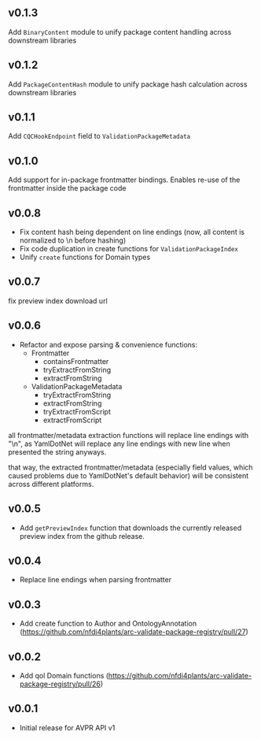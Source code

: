 ## v0.1.3

Add `BinaryContent` module to unify package content handling across downstream libraries

## v0.1.2

Add `PackageContentHash` module to unify package hash calculation across downstream libraries

## v0.1.1

Add `CQCHookEndpoint` field to `ValidationPackageMetadata`

## v0.1.0

Add support for in-package frontmatter bindings. Enables re-use of the frontmatter inside the package code

## v0.0.8
- Fix content hash being dependent on line endings (now, all content is normalized to \n before hashing)
- Fix code duplication in create functions for `ValidationPackageIndex`
- Unify `create` functions for Domain types

## v0.0.7

fix preview index download url

## v0.0.6

- Refactor and expose parsing & convenience functions:
  - Frontmatter
    - containsFrontmatter
    - tryExtractFromString
    - extractFromString
  - ValidationPackageMetadata
    - tryExtractFromString
    - extractFromString
    - tryExtractFromScript
    - extractFromScript

all frontmatter/metadata extraction functions will replace line endings with "\n", as YamlDotNet will replace any line endings with new line when presented the string anyways.

that way, the extracted frontmatter/metadata (especially field values, which caused problems due to YamlDotNet's default behavior) will be consistent across different platforms.

## v0.0.5

- Add `getPreviewIndex` function that downloads the currently released preview index from the github release.

## v0.0.4

- Replace line endings when parsing frontmatter

## v0.0.3

- Add create function to Author and OntologyAnnotation (https://github.com/nfdi4plants/arc-validate-package-registry/pull/27) 

## v0.0.2

- Add qol Domain functions (https://github.com/nfdi4plants/arc-validate-package-registry/pull/26)

## v0.0.1

- Initial release for AVPR API v1